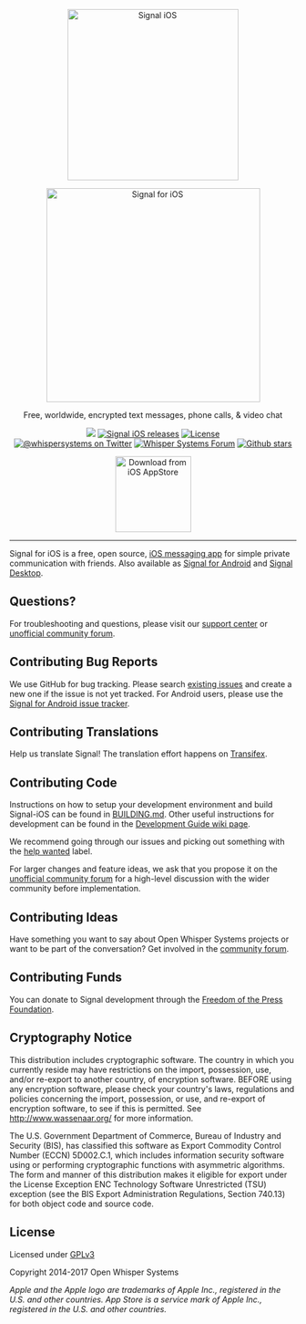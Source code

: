 <p align="center">
	<img src="https://s2.postimg.org/xx3io5zxl/signal.png" alt="Signal iOS" width="300">
</p>
<p align="center">
	<img src="https://gist.githubusercontent.com/anonymous/bb03721e52c138f900449e60b81ac4ca/raw/d9dcb53b016536e15096a164a6d0d4d715525464/signal-ios.svg?sanitize=true" width="375px" alt="Signal for iOS">	
</p>
<p align="center">Free, worldwide, encrypted text messages, phone calls, & video chat</p>
<p align="center">
  <a href="https://travis-ci.org/WhisperSystems/Signal-iOS"><img src="https://img.shields.io/travis/WhisperSystems/Signal-iOS.svg"></a>
  <a href="https://github.com/WhisperSystems/Signal-iOS/releases" title="Signal iOS releases"><img src="https://img.shields.io/github/release/whispersystems/signal-ios.svg?colorB=55acee" alt="Signal iOS releases"></a>
  <a href="https://travis-ci.org/WhisperSystems/Signal-iOS" title="License"><img src="https://img.shields.io/badge/license-GPLv3-55acee.svg" alt="License"></a>
  <br>
  <a href="https://twitter.com/whispersystems" title="@whispersystems on Twitter"><img src="https://img.shields.io/badge/twitter-@whispersystems-55acee.svg" alt="@whispersystems on Twitter"></a>
  <a href="https://whispersystems.discoursehosting.net" title="Whisper Systems Forum"><img src="https://img.shields.io/badge/community-forum-55acee.svg" alt="Whisper Systems Forum"></a>
  <a href="https://github.com/WhisperSystems/Signal-iOS" title="Signal iOS stars on Github"><img src="https://img.shields.io/github/stars/whispersystems/signal-ios.svg?style=social&label=Stars" alt="Github stars"></a>
</p>
<p align="center">
  <a href="https://itunes.apple.com/app/id874139669" title="Download on the iOS AppStore"><img src="https://gist.githubusercontent.com/anonymous/eeb218a4d3b22ea5a7b3b7a2b295371f/raw/49c83f7a7bb2ea528cf269ebecd56c25667cfdc3/download_on_app_store.svg?sanitize=true" alt="Download from iOS AppStore" width="133px"></a>
</p>

---

Signal for iOS is a free, open source, [iOS messaging app](https://itunes.apple.com/app/id874139669) for simple private communication with friends. Also available as [Signal for Android](https://github.com/whispersystems/signal-android) and [Signal Desktop](https://github.com/whispersystems/signal-desktop).

## Questions?

For troubleshooting and questions, please visit our [support center](https://support.whispersystems.org/) or [unofficial community forum](https://whispersystems.discoursehosting.net).

## Contributing Bug Reports

We use GitHub for bug tracking. Please search [existing issues](https://github.com/whispersystems/signal-ios/issues) and create a new one if the issue is not yet tracked. For Android users, please use the [Signal for Android issue tracker](https://github.com/whispersystems/signal-android/issues).

## Contributing Translations

Help us translate Signal! The translation effort happens on [Transifex](https://www.transifex.com/open-whisper-systems/signal-ios/).

## Contributing Code

Instructions on how to setup your development environment and build Signal-iOS can be found in  [BUILDING.md](https://github.com/WhisperSystems/Signal-iOS/blob/master/BUILDING.md). Other useful instructions for development can be found in the [Development Guide wiki page](https://github.com/WhisperSystems/Signal-iOS/wiki/Development-Guide).

We recommend going through our issues and picking out something with the [help wanted](https://github.com/WhisperSystems/Signal-iOS/labels/help%20wanted) label.

For larger changes and feature ideas, we ask that you propose it on the [unofficial community forum](https://whispersystems.discoursehosting.net) for a high-level discussion with the wider community before implementation.

## Contributing Ideas

Have something you want to say about Open Whisper Systems projects or want to be part of the conversation? Get involved in the [community forum](https://whispersystems.discoursehosting.net).

## Contributing Funds

You can donate to Signal development through the [Freedom of the Press Foundation](https://freedom.press/crowdfunding/signal/).

## Cryptography Notice

This distribution includes cryptographic software. The country in which you currently reside may have restrictions on the import, possession, use, and/or re-export to another country, of encryption software.
BEFORE using any encryption software, please check your country's laws, regulations and policies concerning the import, possession, or use, and re-export of encryption software, to see if this is permitted.
See <http://www.wassenaar.org/> for more information.

The U.S. Government Department of Commerce, Bureau of Industry and Security (BIS), has classified this software as Export Commodity Control Number (ECCN) 5D002.C.1, which includes information security software using or performing cryptographic functions with asymmetric algorithms.
The form and manner of this distribution makes it eligible for export under the License Exception ENC Technology Software Unrestricted (TSU) exception (see the BIS Export Administration Regulations, Section 740.13) for both object code and source code.

## License

Licensed under [GPLv3](http://www.gnu.org/licenses/gpl-3.0.html)

Copyright 2014-2017 Open Whisper Systems

_Apple and the Apple logo are trademarks of Apple Inc., registered in the U.S. and other countries. App Store is a service mark of Apple Inc., registered in the U.S. and other countries._
